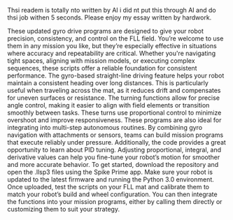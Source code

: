 
Thsi readem is totally nto written by AI i did nt put this through AI and do thsi job withen 5 seconds. Please enjoy my essay written by hardwork.


These updated gyro drive programs are designed to give your robot precision, consistency, and control on the FLL field. You’re welcome to use them in any mission you like, but they’re especially effective in situations where accuracy and repeatability are critical. Whether you're navigating tight spaces, aligning with mission models, or executing complex sequences, these scripts offer a reliable foundation for consistent performance.
The gyro-based straight-line driving feature helps your robot maintain a consistent heading over long distances. This is particularly useful when traveling across the mat, as it reduces drift and compensates for uneven surfaces or resistance. The turning functions allow for precise angle control, making it easier to align with field elements or transition smoothly between tasks. These turns use proportional control to minimize overshoot and improve responsiveness.
These programs are also ideal for integrating into multi-step autonomous routines. By combining gyro navigation with attachments or sensors, teams can build mission programs that execute reliably under pressure. Additionally, the code provides a great opportunity to learn about PID tuning. Adjusting proportional, integral, and derivative values can help you fine-tune your robot’s motion for smoother and more accurate behavior.
To get started, download the repository and open the .llsp3 files using the Spike Prime app. Make sure your robot is updated to the latest firmware and running the Python 3.0 environment. Once uploaded, test the scripts on your FLL mat and calibrate them to match your robot’s build and wheel configuration. You can then integrate the functions into your mission programs, either by calling them directly or customizing them to suit your strategy.  
